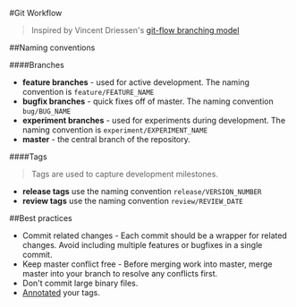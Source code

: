 #Git Workflow
> Inspired by Vincent Driessen's [git-flow branching model](http://nvie.com/posts/a-successful-git-branching-model/)

##Naming conventions

####Branches
* **feature branches** - used for active development. The naming convention is ``feature/FEATURE_NAME``  
* **bugfix branches** - quick fixes off of master. The naming convention ``bug/BUG_NAME``  
* **experiment branches** - used for experiments during development. The naming convention is ``experiment/EXPERIMENT_NAME``  
* **master** - the central branch of the repository. 

####Tags  
> Tags are used to capture development milestones.

* **release tags** use the naming convention ``release/VERSION_NUMBER``  
* **review tags** use the naming convention ``review/REVIEW_DATE``

##Best practices
* Commit related changes - Each commit should be a wrapper for related changes. Avoid including multiple features or bugfixes in a single commit.
* Keep master conflict free - Before merging work into master, merge master into your branch to resolve any conflicts first.
* Don't commit large binary files.
* [Annotated](http://git-scm.com/book/ch2-6.html#Creating-Tags) your tags.
